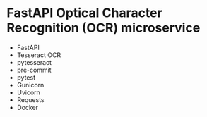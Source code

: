 # FastAPI Optical Character Recognition (OCR) microservice

- FastAPI
- Tesseract OCR
- pytesseract
- pre-commit
- pytest
- Gunicorn
- Uvicorn
- Requests
- Docker
